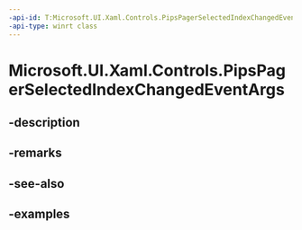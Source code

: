 ```yaml
---
-api-id: T:Microsoft.UI.Xaml.Controls.PipsPagerSelectedIndexChangedEventArgs
-api-type: winrt class
---
```


# Microsoft.UI.Xaml.Controls.PipsPagerSelectedIndexChangedEventArgs

<!--
public sealed class PipsPagerSelectedIndexChangedEventArgs
-->


## -description

## -remarks

## -see-also

## -examples


